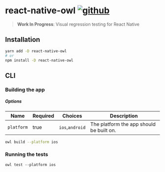 # react-native-owl [![github][github-image]][github-url]

> **Work In Progress**: Visual regression testing for React Native

## Installation

```sh
yarn add -D react-native-owl
# or
npm install -D react-native-owl
```

## CLI

### Building the app

##### Options

| Name       | Required | Choices         | Description                              |
| ---------- | -------- | --------------- | ---------------------------------------- |
| `platform` | true     | `ios`,`android` | The platform the app should be built on. |

```bash
owl build --platform ios
```

### Running the tests

```
owl test --platform ios
```

[github-image]: https://github.com/FormidableLabs/react-native-owl/workflows/Run%20Tests/badge.svg
[github-url]: https://github.com/FormidableLabs/react-native-owl/actions
